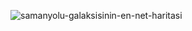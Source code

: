 ![samanyolu-galaksisinin-en-net-haritasi](https://github.com/PederExMw/user-app/assets/127876259/04fb3e22-9f54-40cf-aa8d-968b3fcdd6ed)
